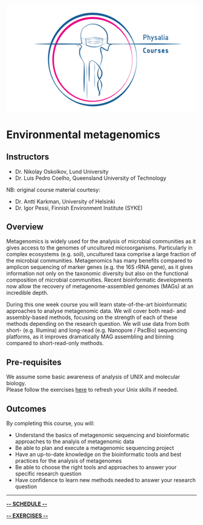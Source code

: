 ![](physalia-logo.png)

# Environmental metagenomics

## Instructors

- Dr. Nikolay Oskolkov, Lund University
- Dr. Luis Pedro Coelho, Queensland University of Technology

NB: original course material courtesy:

- Dr. Antti Karkman, University of Helsinki
- Dr. Igor Pessi, Finnish Environment Institute (SYKE)


## Overview
Metagenomics is widely used for the analysis of microbial communities as it gives access to the genomes of uncultured microorganisms.
Particularly in complex ecosystems (e.g. soil), uncultured taxa comprise a large fraction of the microbial communities.
Metagenomics has many benefits compared to amplicon sequencing of marker genes (e.g. the 16S rRNA gene), as it gives information not only on the taxonomic diversity but also on the functional composition of microbial communities.
Recent bioinformatic developments now allow the recovery of metagenome-assembled genomes (MAGs) at an incredible depth.  

During this one week course you will learn state-of-the-art bioinformatic approaches to analyse metagenomic data.
We will cover both read- and assembly-based methods, focusing on the strength of each of these methods depending on the research question.
We will use data from both short- (e.g. Illumina) and long-read (e.g. Nanopore / PacBio) sequencing platforms, as it improves dramatically MAG assembling and binning compared to short-read-only methods.

## Pre-requisites
We assume some basic awareness of analysis of UNIX and molecular biology.  
Please follow the exercises [here](command-line-basics.md) to refresh your Unix skills if needed.  

## Outcomes
By completing this course, you will:

- Understand the basics of metagenomic sequencing and bioinformatic approaches to the analyis of metagenomic data
- Be able to plan and execute a metagenomic sequencing project
- Have an up-to-date knowledge on the bioinformatic tools and best practices for the analysis of metagenomes
- Be able to choose the right tools and approaches to answer your specific research question
- Have confidence to learn new methods needed to answer your research question

---

[**-- SCHEDULE --**](schedule.md)  

[**-- EXERCISES --**](exercises.md)
